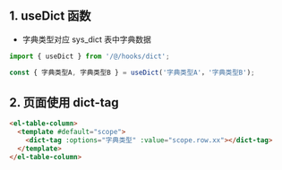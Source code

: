 ## 1. useDict 函数
+ 字典类型对应 sys_dict 表中字典数据

```javascript
import { useDict } from '/@/hooks/dict';

const { 字典类型A, 字典类型B } = useDict('字典类型A'，'字典类型B');
```

## 2. 页面使用 dict-tag
```html
<el-table-column>
  <template #default="scope">
    <dict-tag :options="字典类型" :value="scope.row.xx"></dict-tag>
  </template>
</el-table-column>
```

